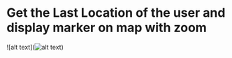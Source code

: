 # Get the Last Location of the user and display marker on map with zoom

![alt text](![alt text](https://files.slack.com/files-pri/T7DUR873Q-F0321NB9P5X/screenshot_20220204-195558.png))
